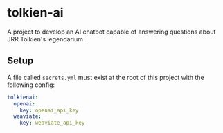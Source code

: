 # tolkien-ai

A project to develop an AI chatbot capable of answering questions about JRR Tolkien's legendarium.

## Setup

A file called `secrets.yml` must exist at the root of this project with the following config:

```yaml
tolkienai:
  openai:
    key: openai_api_key
  weaviate:
    key: weaviate_api_key
```